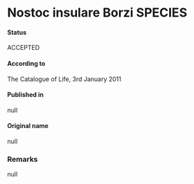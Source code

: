 # Nostoc insulare Borzi SPECIES

#### Status
ACCEPTED

#### According to
The Catalogue of Life, 3rd January 2011

#### Published in
null

#### Original name
null

### Remarks
null